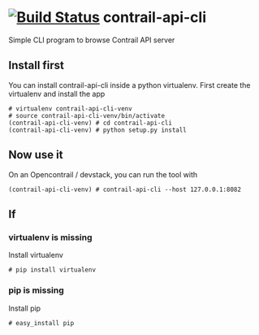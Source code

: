 [![Build Status](https://travis-ci.org/eonpatapon/contrail-api-cli.svg?branch=master)](https://travis-ci.org/eonpatapon/contrail-api-cli)
contrail-api-cli
================
Simple CLI program to browse Contrail API server

## Install first
You can install contrail-api-cli inside a python virtualenv. First create the virtualenv and install the app

    # virtualenv contrail-api-cli-venv
    # source contrail-api-cli-venv/bin/activate
    (contrail-api-cli-venv) # cd contrail-api-cli
    (contrail-api-cli-venv) # python setup.py install

## Now use it
On an Opencontrail / devstack, you can run the tool with

    (contrail-api-cli-venv) # contrail-api-cli --host 127.0.0.1:8082

## If
### virtualenv is missing
Install virtualenv

    # pip install virtualenv


### pip is missing
Install pip

    # easy_install pip


